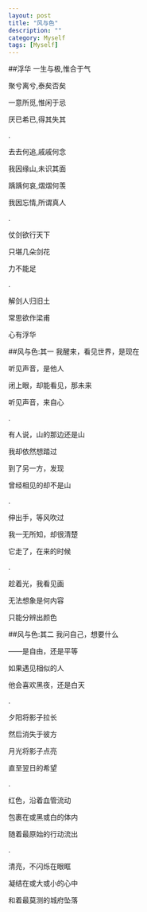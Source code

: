 ```yaml
---
layout: post
title: "风与色"
description: ""
category: Myself
tags: [Myself]
---
```

##浮华
一生与极,惟合于气

聚兮离兮,泰矣否矣

一意所觅,惟闲于忌

厌已希已,得其失其

.

去去何追,戚戚何念

我因缘山,未识其面

踽踽何哀,熠熠何羡

我因忘情,所谓真人

.

仗剑欲行天下

只堪几朵剑花

力不能足

.

解剑人归旧土

常思欲作梁甫

心有浮华

##风与色:其一
我醒来，看见世界，是现在

听见声音，是他人

闭上眼，却能看见，那未来

听见声音，来自心

.

有人说，山的那边还是山

我却依然想踏过

到了另一方，发现

曾经相见的却不是山

.

伸出手，等风吹过

我一无所知，却很清楚

它走了，在来的时候

.

趁着光，我看见画

无法想象是何内容

只能分辨出颜色

##风与色:其二
我问自己，想要什么

——是自由，还是平等

如果遇见相似的人

他会喜欢黑夜，还是白天

.

夕阳将影子拉长

然后消失于彼方

月光将影子点亮

直至翌日的希望

.

红色，沿着血管流动

包裹在或黑或白的体内

随着最原始的行动流出

.

清亮，不闪烁在眼眶

凝结在或大或小的心中

和着最莫测的城府坠落
